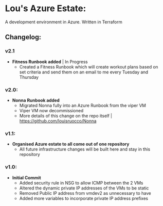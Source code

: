 # Lou's Azure Estate:

A development environment in Azure. Written in Terraform

## Changelog:
### v2.1
- **Fitness Runbook added** | In Progress
    - Created a Fitness Runbook which will create workout plans based on set criteria and send them on an email to me every Tuesday and Thursday

### v2.0:
- **Nonna Runbook added**
    - Migrated Nonna fully into an Azure Runbook from the viper VM
    - Viper VM now decommissioned
    - More details of this change on the repo itself | https://github.com/louisruocco/Nonna

### v1.1:
- **Organised Azure estate to all come out of one repository**
    - All future infrastructure changes will be built here and stay in this repository

### v1.0:
- **Initial Commit**
    - Added security rule in NSG to allow ICMP between the 2 VMs
    - Altered the dynamic private IP addresses of the VMs to be static 
    - Removed Public IP address from vmdev2 as unnecessary to have
    - Added more variables to incorporate private IP address prefixes
